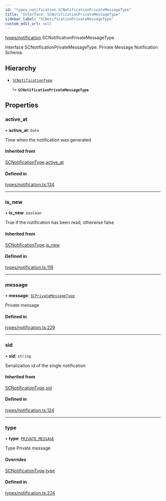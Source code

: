 ```yaml
---
id: "types_notification.SCNotificationPrivateMessageType"
title: "Interface: SCNotificationPrivateMessageType"
sidebar_label: "SCNotificationPrivateMessageType"
custom_edit_url: null
---
```


[types/notification](../modules/types_notification).SCNotificationPrivateMessageType

Interface SCNotificationPrivateMessageType.
Private Message Notification Schema.

## Hierarchy

- [`SCNotificationType`](types_notification.SCNotificationType)

  ↳ **`SCNotificationPrivateMessageType`**

## Properties

### active\_at

• **active\_at**: `Date`

Time when the notification was generated

#### Inherited from

[SCNotificationType](types_notification.SCNotificationType).[active_at](types_notification.SCNotificationType#active_at)

#### Defined in

[types/notification.ts:134](https://github.com/selfcommunity/community-ui/blob/80e4c04/packages/sc-core/src/types/notification.ts#L134)

___

### is\_new

• **is\_new**: `boolean`

True if the notification has been read, otherwise false

#### Inherited from

[SCNotificationType](types_notification.SCNotificationType).[is_new](types_notification.SCNotificationType#is_new)

#### Defined in

[types/notification.ts:119](https://github.com/selfcommunity/community-ui/blob/80e4c04/packages/sc-core/src/types/notification.ts#L119)

___

### message

• **message**: [`SCPrivateMessageType`](types_privateMessage.SCPrivateMessageType)

Private message

#### Defined in

[types/notification.ts:229](https://github.com/selfcommunity/community-ui/blob/80e4c04/packages/sc-core/src/types/notification.ts#L229)

___

### sid

• **sid**: `string`

Serialization id of the single notification

#### Inherited from

[SCNotificationType](types_notification.SCNotificationType).[sid](types_notification.SCNotificationType#sid)

#### Defined in

[types/notification.ts:124](https://github.com/selfcommunity/community-ui/blob/80e4c04/packages/sc-core/src/types/notification.ts#L124)

___

### type

• **type**: [`PRIVATE_MESSAGE`](../enums/types_notification.SCNotificationTypologyType#private_message)

Type Private message

#### Overrides

[SCNotificationType](types_notification.SCNotificationType).[type](types_notification.SCNotificationType#type)

#### Defined in

[types/notification.ts:224](https://github.com/selfcommunity/community-ui/blob/80e4c04/packages/sc-core/src/types/notification.ts#L224)

